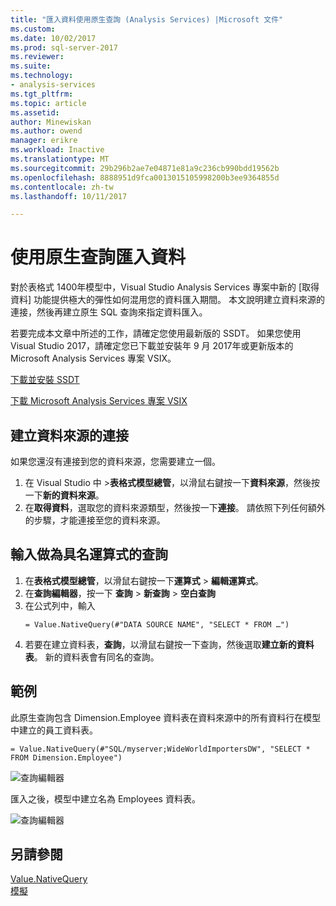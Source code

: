 ```yaml
---
title: "匯入資料使用原生查詢 (Analysis Services) |Microsoft 文件"
ms.custom: 
ms.date: 10/02/2017
ms.prod: sql-server-2017
ms.reviewer: 
ms.suite: 
ms.technology:
- analysis-services
ms.tgt_pltfrm: 
ms.topic: article
ms.assetid: 
author: Minewiskan
ms.author: owend
manager: erikre
ms.workload: Inactive
ms.translationtype: MT
ms.sourcegitcommit: 29b296b2ae7e04871e81a9c236cb990bdd19562b
ms.openlocfilehash: 8888951d9fca0013015105998200b3ee9364855d
ms.contentlocale: zh-tw
ms.lasthandoff: 10/11/2017

---
```

# <a name="import-data-by-using-a-native-query"></a>使用原生查詢匯入資料

對於表格式 1400年模型中，Visual Studio Analysis Services 專案中新的 [取得資料] 功能提供極大的彈性如何混用您的資料匯入期間。 本文說明建立資料來源的連接，然後再建立原生 SQL 查詢來指定資料匯入。

若要完成本文章中所述的工作，請確定您使用最新版的 SSDT。 如果您使用 Visual Studio 2017，請確定您已下載並安裝年 9 月 2017年或更新版本的 Microsoft Analysis Services 專案 VSIX。

[下載並安裝 SSDT](../../ssdt/download-sql-server-data-tools-ssdt.md)

[下載 Microsoft Analysis Services 專案 VSIX](https://marketplace.visualstudio.com/items?itemName=ProBITools.MicrosoftAnalysisServicesModelingProjects)

## <a name="create-a-datasource-connection"></a>建立資料來源的連接
如果您還沒有連接到您的資料來源，您需要建立一個。

1. 在 Visual Studio 中 >**表格式模型總管**，以滑鼠右鍵按一下**資料來源**，然後按一下**新的資料來源**。
2. 在**取得資料**，選取您的資料來源類型，然後按一下**連接**。 請依照下列任何額外的步驟，才能連接至您的資料來源。


## <a name="enter-a-query-as-a-named-expression"></a>輸入做為具名運算式的查詢
1. 在**表格式模型總管**，以滑鼠右鍵按一下**運算式** > **編輯運算式**。
2. 在**查詢編輯器**，按一下 **查詢** > **新查詢** > **空白查詢**
3. 在公式列中，輸入
    ```
    = Value.NativeQuery(#"DATA SOURCE NAME", "SELECT * FROM …")
    ```
4. 若要在建立資料表，**查詢**，以滑鼠右鍵按一下查詢，然後選取**建立新的資料表**。 新的資料表會有同名的查詢。


## <a name="example"></a>範例
此原生查詢包含 Dimension.Employee 資料表在資料來源中的所有資料行在模型中建立的員工資料表。

```
= Value.NativeQuery(#"SQL/myserver;WideWorldImportersDW", "SELECT * FROM Dimension.Employee")
```
![查詢編輯器](media/ssas-import-query-example.png)


匯入之後，模型中建立名為 Employees 資料表。   

![查詢編輯器](media/ssas-import-query-example-table.png)


## <a name="see-also"></a>另請參閱  
 [Value.NativeQuery](https://msdn.microsoft.com/library/mt736917.aspx)   
 [模擬](../../analysis-services/tabular-models/impersonation-ssas-tabular.md)   

  

